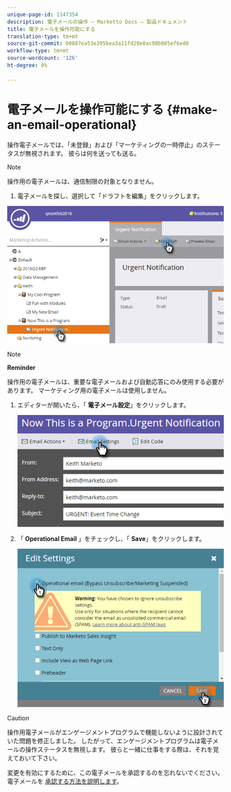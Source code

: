 ```yaml
---
unique-page-id: 1147354
description: 電子メールの操作 — Marketto Docs — 製品ドキュメント
title: 電子メールを操作可能にする
translation-type: tm+mt
source-git-commit: 00887ea53e395bea3a11fd28e0ac98b085ef6ed8
workflow-type: tm+mt
source-wordcount: '126'
ht-degree: 0%

---
```



# 電子メールを操作可能にする {#make-an-email-operational}

操作電子メールでは、「未登録」および「マーケティングの一時停止」のステータスが無視されます。 彼らは何を送っても送る。

>[!NOTE]
>
>操作用の電子メールは、通信制限の対象となりません。

1. 電子メールを探し、選択して「ドラフトを編集」をクリックします。

![](assets/one-1.png)

>[!NOTE]
>
>**Reminder**
>
>操作用の電子メールは、重要な電子メールおよび自動応答にのみ使用する必要があります。 マーケティング用の電子メールは使用しません。

1. エディターが開いたら、「 **電子メール設定**」をクリックします。

   ![](assets/two-1.png)

1. 「 **Operational Email** 」をチェックし、「 **Save**」をクリックします。

   ![](assets/three.png)

>[!CAUTION]
>
>操作用電子メールがエンゲージメントプログラムで機能しないように設計されていた問題を修正しました。 したがって、エンゲージメントプログラムは電子メールの操作ステータスを無視します。 彼らと一緒に仕事をする際は、それを覚えておいて下さい。

変更を有効にするために、この電子メールを承認するのを忘れないでください。 電子メールを [承認する方法を説明します](../../../../product-docs/email-marketing/general/creating-an-email/approve-an-email.md)。